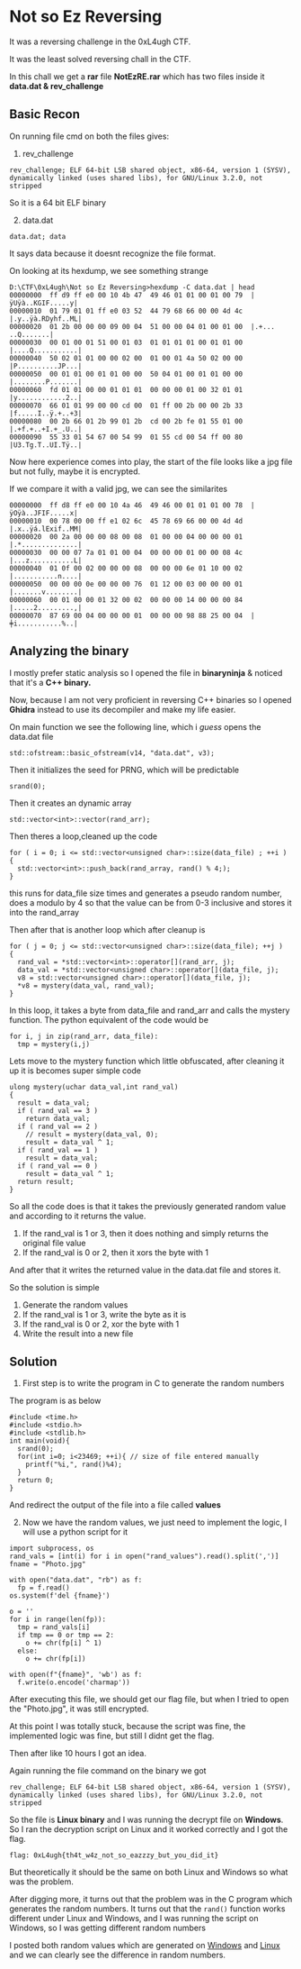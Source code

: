 # Not so Ez Reversing

It was a reversing challenge in the 0xL4ugh CTF.

It was the least solved reversing chall in the CTF.

In this chall we get a **rar** file **NotEzRE.rar** which has two files inside it **data.dat & rev_challenge**

## Basic Recon
On running file cmd on both the files gives:
1. rev_challenge
```
rev_challenge; ELF 64-bit LSB shared object, x86-64, version 1 (SYSV), dynamically linked (uses shared libs), for GNU/Linux 3.2.0, not stripped
```
So it is a 64 bit ELF binary

2. data.dat
```
data.dat; data
```
It says data because it doesnt recognize the file format.

On looking at its hexdump, we see something strange
```
D:\CTF\0xL4ugh\Not so Ez Reversing>hexdump -C data.dat | head
00000000  ff d9 ff e0 00 10 4b 47  49 46 01 01 00 01 00 79  |ÿUÿà..KGIF.....y|
00000010  01 79 01 01 ff e0 03 52  44 79 68 66 00 00 4d 4c  |.y..ÿà.RDyhf..ML|
00000020  01 2b 00 00 00 09 00 04  51 00 00 04 01 00 01 00  |.+...      ..Q.......|
00000030  00 01 00 01 51 00 01 03  01 01 01 01 00 01 01 00  |....Q...........|
00000040  50 02 01 01 00 00 02 00  01 00 01 4a 50 02 00 00  |P..........JP...|
00000050  00 01 01 00 01 01 00 00  50 04 01 00 01 01 00 00  |........P.......|
00000060  fd 01 01 00 00 01 01 01  00 00 00 01 00 32 01 01  |y............2..|
00000070  66 01 01 99 00 00 cd 00  01 ff 00 2b 00 00 2b 33  |f.....I..ÿ.+..+3|
00000080  00 2b 66 01 2b 99 01 2b  cd 00 2b fe 01 55 01 00  |.+f.+..+I.+_.U..|
00000090  55 33 01 54 67 00 54 99  01 55 cd 00 54 ff 00 80  |U3.Tg.T..UI.Tÿ..|
```

Now here experience comes into play, the start of the file looks like a jpg file but not fully, maybe it is encrypted.

If we compare it with a valid jpg, we can see the similarites
```
00000000  ff d8 ff e0 00 10 4a 46  49 46 00 01 01 01 00 78  |ÿOÿà..JFIF.....x|
00000010  00 78 00 00 ff e1 02 6c  45 78 69 66 00 00 4d 4d  |.x..ÿá.lExif..MM|
00000020  00 2a 00 00 00 08 00 08  01 00 00 04 00 00 00 01  |.*..............|
00000030  00 00 07 7a 01 01 00 04  00 00 00 01 00 00 08 4c  |...z...........L|
00000040  01 0f 00 02 00 00 00 08  00 00 00 6e 01 10 00 02  |...........n....|
00000050  00 00 00 0e 00 00 00 76  01 12 00 03 00 00 00 01  |.......v........|
00000060  00 01 00 00 01 32 00 02  00 00 00 14 00 00 00 84  |.....2.........,|
00000070  87 69 00 04 00 00 00 01  00 00 00 98 88 25 00 04  |╪i...........%..|
```

## Analyzing the binary

I mostly prefer static analysis so I opened the file in **binaryninja** & noticed that it's a **C++ binary.**

Now, because I am not very proficient in reversing C++ binaries so I opened **Ghidra** instead to use its decompiler and make my life easier.

On main function we see the following line, which i *guess* opens the data.dat file

```
std::ofstream::basic_ofstream(v14, "data.dat", v3);
```

Then it initializes the seed for PRNG, which will be predictable
```
srand(0);
```

Then it creates an dynamic array
```
std::vector<int>::vector(rand_arr);
```

Then theres a loop,cleaned up the code
```
for ( i = 0; i <= std::vector<unsigned char>::size(data_file) ; ++i )
{
  std::vector<int>::push_back(rand_array, rand() % 4;);
}
```
this runs for data_file size times and generates a pseudo random number, does a modulo by 4 so that the value can be from 0-3 inclusive and stores it into the rand_array

Then after that is another loop which after cleanup is
```
for ( j = 0; j <= std::vector<unsigned char>::size(data_file); ++j )
{
  rand_val = *std::vector<int>::operator[](rand_arr, j);
  data_val = *std::vector<unsigned char>::operator[](data_file, j);
  v8 = std::vector<unsigned char>::operator[](data_file, j);
  *v8 = mystery(data_val, rand_val);
}
```
In this loop, it takes a byte from data_file and rand_arr and calls the mystery function.
The python equivalent of the code would be
```
for i, j in zip(rand_arr, data_file):
  tmp = mystery(i,j)
```

Lets move to the mystery function which little obfuscated, after cleaning it up it is becomes super simple code
```
ulong mystery(uchar data_val,int rand_val)
{
  result = data_val;
  if ( rand_val == 3 )
    return data_val;
  if ( rand_val == 2 )
    // result = mystery(data_val, 0);
    result = data_val ^ 1;
  if ( rand_val == 1 )
    result = data_val;
  if ( rand_val == 0 )
    result = data_val ^ 1;
  return result;
}
```
So all the code does is that it takes the previously generated random value and according to it returns the value.
1. If the rand_val is 1 or 3, then it does nothing and simply returns the original file value
2. If the rand_val is 0 or 2, then it xors the byte with 1

And after that it writes the returned value in the data.dat file and stores it.

So the solution is simple
1. Generate the random values
2. If the rand_val is 1 or 3, write the byte as it is
3. If the rand_val is 0 or 2, xor the byte with 1
4. Write the result into a new file

## Solution

1. First step is to write the program in C to generate the random numbers

The program is as below
```
#include <time.h>
#include <stdio.h>
#include <stdlib.h>
int main(void){
  srand(0);
  for(int i=0; i<23469; ++i){ // size of file entered manually
    printf("%i,", rand()%4);
  }
  return 0;
}
```
And redirect the output of the file into a file called **values**

2. Now we have the random values, we just need to implement the logic, I will use a python script for it

```
import subprocess, os
rand_vals = [int(i) for i in open("rand_values").read().split(',')]
fname = "Photo.jpg"

with open("data.dat", "rb") as f:
  fp = f.read()
os.system(f'del {fname}')

o = ''
for i in range(len(fp)):
  tmp = rand_vals[i]
  if tmp == 0 or tmp == 2:
    o += chr(fp[i] ^ 1)
  else:
    o += chr(fp[i])

with open(f"{fname}", 'wb') as f:
  f.write(o.encode('charmap'))

```

After executing this file, we should get our flag file, but when I tried to open the "Photo.jpg", it was still encrypted.

At this point I was totally stuck, because the script was fine, the implemented logic was fine, but still I didnt get the flag.

Then after like 10 hours I got an idea.

Again running the file command on the binary we got
```
rev_challenge; ELF 64-bit LSB shared object, x86-64, version 1 (SYSV), dynamically linked (uses shared libs), for GNU/Linux 3.2.0, not stripped
```
So the file is **Linux binary** and I was running the decrypt file on **Windows**. So I ran the decryption script on Linux and it worked correctly and I got the flag.

```
flag: 0xL4ugh{th4t_w4z_not_so_eazzzy_but_you_did_it}
```

But theoretically it should be the same on both Linux and Windows so what was the problem.

After digging more, it turns out that the problem was in the C program which generates the random numbers. It turns out that the ```rand()``` function works different under Linux and Windows, and I was running the script on Windows, so I was getting different random numbers

I posted both random values which are generated on [Windows](https://github.com/DaBaddest/CTF-Writeups/blob/master/0xL4ugh%202021/Not%20so%20Ez%20Reversing/values_win) and [Linux](https://github.com/DaBaddest/CTF-Writeups/blob/master/0xL4ugh%202021/Not%20so%20Ez%20Reversing/values_linux) and we can clearly see the difference in random numbers.
